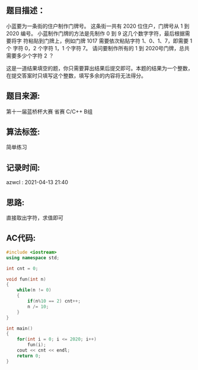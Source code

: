 ## 题目描述：
小蓝要为一条街的住户制作门牌号。 这条街一共有 2020 位住户，门牌号从 1 到 2020 编号。 小蓝制作门牌的方法是先制作 0 到 9 这几个数字字符，最后根据需要将字 符粘贴到门牌上，例如门牌 1017
需要依次粘贴字符 1、0、1、7，即需要 1 个 字符 0，2 个字符 1，1 个字符 7。 请问要制作所有的 1 到 2020号门牌，总共需要多少个字符 2 ？  

这是一道结果填空的题，你只需要算出结果后提交即可。本题的结果为一个整数，在提交答案时只填写这个整数，填写多余的内容将无法得分。  

## 题目来源:
第十一届蓝桥杯大赛 省赛 C/C++ B组  

## 算法标签:
简单练习

## 记录时间:
azwcl : 2021-04-13 21:40  

## 思路:
直接取出字符，求值即可

## AC代码:
```cpp
#include <iostream>
using namespace std;

int cnt = 0;

void fun(int n)
{
    while(n != 0)
    {
        if(n%10 == 2) cnt++;
        n /= 10;
    }
}

int main()
{
    for(int i = 0; i <= 2020; i++)
        fun(i);
    cout << cnt << endl;
    return 0;
}
```